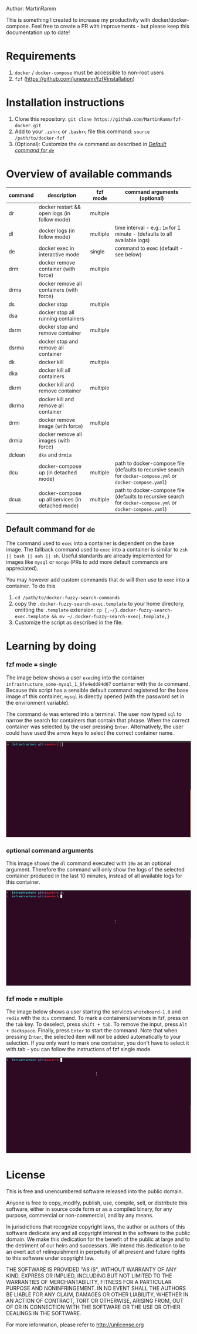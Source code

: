 Author: MartinRamm

This is something I created to increase my productivity with docker/docker-compose.
Feel free to create a PR with improvements - but please keep this documentation up to date!

# Requirements

1. `docker` / `docker-compose` must be accessible to non-root users
1. `fzf`  (https://github.com/junegunn/fzf#installation)

# Installation instructions

1. Clone this repository: `git clone https://github.com/MartinRamm/fzf-docker.git`
1. Add to your `.zshrc` or `.bashrc` file this command: `source /path/to/docker-fzf`
1. (Optional): Customize the `de` command as described in _[Default command for `de`](#default-command-for-de)_

# Overview of available commands

| command | description                                               | fzf mode | command arguments (optional)                                                                                 |
| ------- | --------------------------------------------------------- | -------- | ------------------------------------------------------------------------------------------------------------ |
| dr      | docker restart && open logs (in follow mode)              | multiple |                                                                                                              |
| dl      | docker logs (in follow mode)                              | multiple | time interval - e.g.: `1m` for 1 minute - (defaults to all available logs)                                   |
| de      | docker exec in interactive mode                           | single   | command to exec (default - see below)                                                                        |
| drm     | docker remove container (with force)                      | multiple |                                                                                                              |
| drma    | docker remove all containers (with force)                 |          |                                                                                                              |
| ds      | docker stop                                               | multiple |                                                                                                              |
| dsa     | docker stop all running containers                        |          |                                                                                                              |
| dsrm    | docker stop and remove container                          | multiple |                                                                                                              |
| dsrma   | docker stop and remove all container                      |          |                                                                                                              
| dk      | docker kill                                               | multiple |                                                                                                              |
| dka     | docker kill all containers                                |          |                                                                                                              |
| dkrm    | docker kill and remove container                          | multiple |                                                                                                              |
| dkrma   | docker kill and remove all container                      |          |                                                                                                              |
| drmi    | docker remove image (with force)                          | multiple |                                                                                                              |
| drmia   | docker remove all images (with force)                     |          |                                                                                                              |
| dclean  | `dka` and `drmia`                                         |          |                                                                                                              |
| dcu     | docker-compose up (in detached mode)                      | multiple | path to docker-compose file (defaults to recursive search for `docker-compose.yml` or `docker-compose.yaml`) |
| dcua    | docker-compose up all services (in detached mode)         | multiple | path to docker-compose file (defaults to recursive search for `docker-compose.yml` or `docker-compose.yaml`) |

## Default command for `de`
The command used to `exec` into a container is dependent on the base image.
The fallback command used to `exec` into a container is similar to `zsh || bash || ash || sh`.
Useful standards are already implemented for images like `mysql` or `mongo` (PRs to add more default commands are appreciated).

You may however add custom commands that `de` will then use to `exec` into a container. To do this
1. `cd /path/to/docker-fuzzy-search-commands`
1. copy the `.docker-fuzzy-search-exec.template` to your home directory, omitting the `.template` extension: 
`cp {,~/}.docker-fuzzy-search-exec.template && mv ~/.docker-fuzzy-search-exec{.template,}`
1. Customize the script as described in the file.

# Learning by doing
### fzf mode = single
The image below shows a user `exec`ing into the container `infrastructure_some-mysql_1_6fe4edd94d07` container with the `de` command.
Because this script has a sensible default command registered for the base image of this container, `mysql` is directly opened (with the password set in the environment variable).

The command `de` was entered into a terminal. The user now typed `sql` to narrow the search for containers that contain that phrase. When the correct container was selected by the user pressing `Enter`.
Alternatively, the user could have used the arrow keys to select the correct container name.

![example gif](single.gif)

### optional command arguments
This image shows the `dl` command executed with `10m` as an optional argument. 
Therefore the command will only show the logs of the selected container produced in the last 10 minutes, instead of all available logs for this container.

![example gif](args.gif)

### fzf mode = multiple

The image below shows a user starting the services `whiteboard-1.0` and `redis` with the `dcu` command.
To mark a containers/services in fzf, press on the `tab` key. To deselect, press `shift + tab`.
To remove the input, press `Alt + Backspace`.
Finally, press `Enter` to start the command. Note that when pressing `Enter`, the selected item will *not* be added automatically to your selection.
If you only want to mark one container, you don't have to select it with tab - you can follow the instructions of fzf single mode.

![example gif](multiple.gif)

# License
This is free and unencumbered software released into the public domain.

Anyone is free to copy, modify, publish, use, compile, sell, or
distribute this software, either in source code form or as a compiled
binary, for any purpose, commercial or non-commercial, and by any
means.

In jurisdictions that recognize copyright laws, the author or authors
of this software dedicate any and all copyright interest in the
software to the public domain. We make this dedication for the benefit
of the public at large and to the detriment of our heirs and
successors. We intend this dedication to be an overt act of
relinquishment in perpetuity of all present and future rights to this
software under copyright law.

THE SOFTWARE IS PROVIDED "AS IS", WITHOUT WARRANTY OF ANY KIND,
EXPRESS OR IMPLIED, INCLUDING BUT NOT LIMITED TO THE WARRANTIES OF
MERCHANTABILITY, FITNESS FOR A PARTICULAR PURPOSE AND NONINFRINGEMENT.
IN NO EVENT SHALL THE AUTHORS BE LIABLE FOR ANY CLAIM, DAMAGES OR
OTHER LIABILITY, WHETHER IN AN ACTION OF CONTRACT, TORT OR OTHERWISE,
ARISING FROM, OUT OF OR IN CONNECTION WITH THE SOFTWARE OR THE USE OR
OTHER DEALINGS IN THE SOFTWARE.

For more information, please refer to <http://unlicense.org>
